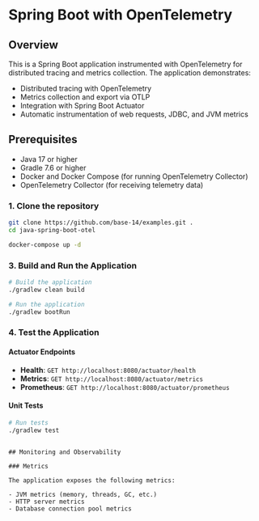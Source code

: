 # Spring Boot with OpenTelemetry
## Overview

This is a Spring Boot application instrumented with OpenTelemetry for distributed tracing and metrics collection. The application demonstrates:

- Distributed tracing with OpenTelemetry
- Metrics collection and export via OTLP
- Integration with Spring Boot Actuator
- Automatic instrumentation of web requests, JDBC, and JVM metrics

## Prerequisites

- Java 17 or higher
- Gradle 7.6 or higher
- Docker and Docker Compose (for running OpenTelemetry Collector)
- OpenTelemetry Collector (for receiving telemetry data)

### 1. Clone the repository

```bash
git clone https://github.com/base-14/examples.git .
cd java-spring-boot-otel
```



```bash
docker-compose up -d
```

### 3. Build and Run the Application

```bash
# Build the application
./gradlew clean build

# Run the application
./gradlew bootRun
```

### 4. Test the Application

#### Actuator Endpoints

- **Health**: `GET http://localhost:8080/actuator/health`
- **Metrics**: `GET http://localhost:8080/actuator/metrics`
- **Prometheus**: `GET http://localhost:8080/actuator/prometheus`

#### Unit Tests
```bash
# Run tests
./gradlew test
```
```

## Monitoring and Observability

### Metrics

The application exposes the following metrics:

- JVM metrics (memory, threads, GC, etc.)
- HTTP server metrics
- Database connection pool metrics

